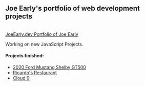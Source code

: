 <h2>Joe Early's portfolio of web development projects</h2>
<br>
<a href="https://JoeEarly.dev">JoeEarly.dev Portfolio of Joe Early</a>
<br>
<p>Working on new JavaScript Projects.
</p>
<h4>Projects finished:</h4>
<ul>
  <li><a href="https://JoeEarly.dev/GT500">2020 Ford Mustang Shelby GT500</a></li>
  <li><a href="https://JoeEarly.dev/Ricardos">Ricardo's Restaurant</a></li>
  <li><a href="https://JoeEarly.dev/cloud9">Cloud 9</a></li>
<ul>

